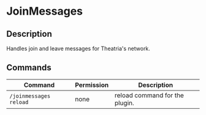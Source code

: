 # JoinMessages

## Description
Handles join and leave messages for Theatria's network.

## Commands
| Command                | Permission | Description                    |
|------------------------|------------|--------------------------------|
| `/joinmessages reload` | none       | reload command for the plugin. |